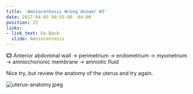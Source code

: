 ```yaml
---
title: 'Amniocentesis Wrong Answer #3'
date: 2017-04-05 00:55:00 -04:00
position: 22
links:
- link_text: Go Back
  slide: Amniocentesis
---
```


**C)** Anterior abdominal wall → perimetrium → endometrium → myometrium → amniochorionic membrane → amniotic fluid

Nice try, but review the anatomy of the uterus and try again.

![uterus-anatomy.jpeg](/uploads/uterus-anatomy.jpeg)
